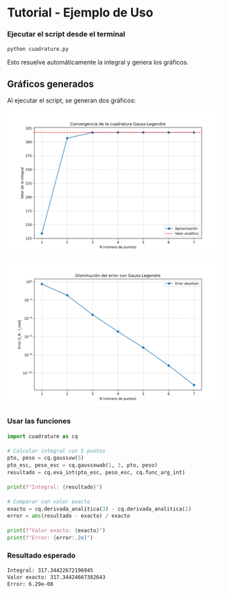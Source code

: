 # Tutorial - Ejemplo de Uso

### Ejecutar el script desde el terminal

```bash
python cuadrature.py
```

Esto resuelve automáticamente la integral y genera los gráficos.

## Gráficos generados

Al ejecutar el script, se generan dos gráficos:

![Convergencia de la cuadratura](convergencia.png)

![Disminución del error](error.png)


### Usar las funciones

```python
import cuadrature as cq

# Calcular integral con 5 puntos
pto, peso = cq.gaussxw(5)
pto_esc, peso_esc = cq.gaussxwab(1, 3, pto, peso)
resultado = cq.eva_int(pto_esc, peso_esc, cq.func_arg_int)

print(f"Integral: {resultado}")

# Comparar con valor exacto
exacto = cq.derivada_analitica(3) - cq.derivada_analitica(1)
error = abs(resultado - exacto) / exacto

print(f"Valor exacto: {exacto}")
print(f"Error: {error:.2e}")
```

### Resultado esperado

```
Integral: 317.34422672196945
Valor exacto: 317.34424667382643
Error: 6.29e-08
```

